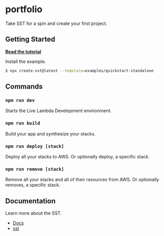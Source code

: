 # portfolio

Take SST for a spin and create your first project.

## Getting Started

[**Read the tutorial**](https://docs.sst.dev/start/standalone)

Install the example.

```bash
$ npx create-sst@latest --template=examples/quickstart-standalone
```

## Commands

### `npm run dev`

Starts the Live Lambda Development environment.

### `npm run build`

Build your app and synthesize your stacks.

### `npm run deploy [stack]`

Deploy all your stacks to AWS. Or optionally deploy, a specific stack.

### `npm run remove [stack]`

Remove all your stacks and all of their resources from AWS. Or optionally removes, a specific stack.

## Documentation

Learn more about the SST.

- [Docs](https://docs.sst.dev/)
- [sst](https://docs.sst.dev/packages/sst)
